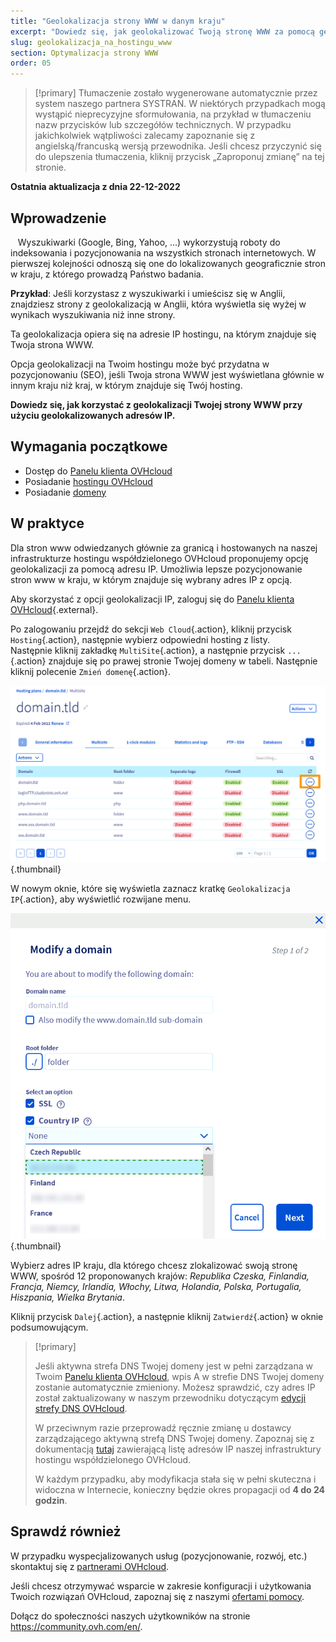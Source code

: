 ```yaml
---
title: "Geolokalizacja strony WWW w danym kraju"
excerpt: "Dowiedz się, jak geolokalizować Twoją stronę WWW za pomocą geolokalizowanych adresów IP"
slug: geolokalizacja_na_hostingu_www
section: Optymalizacja strony WWW
order: 05
---
```


> [!primary]
> Tłumaczenie zostało wygenerowane automatycznie przez system naszego partnera SYSTRAN. W niektórych przypadkach mogą wystąpić nieprecyzyjne sformułowania, na przykład w tłumaczeniu nazw przycisków lub szczegółów technicznych. W przypadku jakichkolwiek wątpliwości zalecamy zapoznanie się z angielską/francuską wersją przewodnika. Jeśli chcesz przyczynić się do ulepszenia tłumaczenia, kliknij przycisk „Zaproponuj zmianę” na tej stronie.
>

**Ostatnia aktualizacja z dnia 22-12-2022**
  
## Wprowadzenie
  
Wyszukiwarki (Google, Bing, Yahoo, ...) wykorzystują roboty do indeksowania i pozycjonowania na wszystkich stronach internetowych. W pierwszej kolejności odnoszą się one do lokalizowanych geograficznie stron w kraju, z którego prowadzą Państwo badania.

**Przykład**: Jeśli korzystasz z wyszukiwarki i umieścisz się w Anglii, znajdziesz strony z geolokalizacją w Anglii, która wyświetla się wyżej w wynikach wyszukiwania niż inne strony.

Ta geolokalizacja opiera się na adresie IP hostingu, na którym znajduje się Twoja strona WWW.

Opcja geolokalizacji na Twoim hostingu może być przydatna w pozycjonowaniu (SEO), jeśli Twoja strona WWW jest wyświetlana głównie w innym kraju niż kraj, w którym znajduje się Twój hosting.

**Dowiedz się, jak korzystać z geolokalizacji Twojej strony WWW przy użyciu geolokalizowanych adresów IP.**
  
## Wymagania początkowe

- Dostęp do [Panelu klienta OVHcloud](https://www.ovh.com/auth/?action=gotomanager&from=https://www.ovh.pl/&ovhSubsidiary=pl)
- Posiadanie [hostingu OVHcloud](https://www.ovhcloud.com/pl/web-hosting/)
- Posiadanie [domeny](https://www.ovhcloud.com/pl/domains/)
  
## W praktyce

Dla stron www odwiedzanych głównie za granicą i hostowanych na naszej infrastrukturze hostingu współdzielonego OVHcloud proponujemy opcję geolokalizacji za pomocą adresu IP. Umożliwia lepsze pozycjonowanie stron www w kraju, w którym znajduje się wybrany adres IP z opcją.

Aby skorzystać z opcji geolokalizacji IP, zaloguj się do [Panelu klienta OVHcloud](https://www.ovh.com/auth/?action=gotomanager&from=https://www.ovh.pl/&ovhSubsidiary=pl){.external}.

Po zalogowaniu przejdź do sekcji `Web Cloud`{.action}, kliknij przycisk `Hosting`{.action}, następnie wybierz odpowiedni hosting z listy.<br>
Następnie kliknij zakładkę `MultiSite`{.action}, a następnie przycisk `...`{.action} znajduje się po prawej stronie Twojej domeny w tabeli. Następnie kliknij polecenie `Zmień domenę`{.action}.

![hosting multisite](images/hosting_multisites.png){.thumbnail}

W nowym oknie, które się wyświetla zaznacz kratkę `Geolokalizacja IP`{.action}, aby wyświetlić rozwijane menu.

![geolokacja opcja](images/geolocation_option.png){.thumbnail}

Wybierz adres IP kraju, dla którego chcesz zlokalizować swoją stronę WWW, spośród 12 proponowanych krajów: *Republika Czeska, Finlandia, Francja, Niemcy, Irlandia, Włochy, Litwa, Holandia, Polska, Portugalia, Hiszpania, Wielka Brytania*.

Kliknij przycisk `Dalej`{.action}, a następnie kliknij `Zatwierdź`{.action} w oknie podsumowującym.

>[!primary]
>
> Jeśli aktywna strefa DNS Twojej domeny jest w pełni zarządzana w Twoim [Panelu klienta OVHcloud](https://www.ovh.com/auth/?action=gotomanager&from=https://www.ovh.pl/&ovhSubsidiary=pl), wpis A w strefie DNS Twojej domeny zostanie automatycznie zmieniony. Możesz sprawdzić, czy adres IP został zaktualizowany w naszym przewodniku dotyczącym [edycji strefy DNS OVHcloud](https://docs.ovh.com/pl/domains/hosting_www_jak_edytowac_strefe_dns/).
>
> W przeciwnym razie przeprowadź ręcznie zmianę u dostawcy zarządzającego aktywną strefą DNS Twojej domeny. Zapoznaj się z dokumentacją [tutaj](https://docs.ovh.com/pl/hosting/lista-adresow-ip-klastrow-i-hostingow-www/) zawierającą listę adresów IP naszej infrastruktury hostingu współdzielonego OVHcloud.
>
> W każdym przypadku, aby modyfikacja stała się w pełni skuteczna i widoczna w Internecie, konieczny będzie okres propagacji od **4 do 24 godzin**.
>

## Sprawdź również

W przypadku wyspecjalizowanych usług (pozycjonowanie, rozwój, etc.) skontaktuj się z [partnerami OVHcloud](https://partner.ovhcloud.com/pl/).

Jeśli chcesz otrzymywać wsparcie w zakresie konfiguracji i użytkowania Twoich rozwiązań OVHcloud, zapoznaj się z naszymi [ofertami pomocy](https://www.ovhcloud.com/pl/support-levels/).

Dołącz do społeczności naszych użytkowników na stronie <https://community.ovh.com/en/>. 
